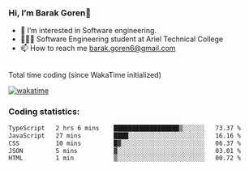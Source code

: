 ###  Hi, I’m Barak Goren👋
- 👀 I’m interested in Software engineering.
- 👨🏼‍🎓 Software Engineering student at Ariel Technical College
- 📫 How to reach me barak.goren6@gmail.com
##
Total time coding (since WakaTime initialized)

[![wakatime](https://wakatime.com/badge/user/5cc5ec80-a806-4ca2-a704-db29274e48cd.svg)](https://wakatime.com/@5cc5ec80-a806-4ca2-a704-db29274e48cd)

   
### Coding statistics:

<!--START_SECTION:waka-->

```txt
TypeScript   2 hrs 6 mins    ██████████████████▒░░░░░░   73.37 %
JavaScript   27 mins         ████░░░░░░░░░░░░░░░░░░░░░   16.16 %
CSS          10 mins         █▓░░░░░░░░░░░░░░░░░░░░░░░   06.37 %
JSON         5 mins          ▓░░░░░░░░░░░░░░░░░░░░░░░░   03.01 %
HTML         1 min           ▒░░░░░░░░░░░░░░░░░░░░░░░░   00.72 %
```

<!--END_SECTION:waka-->

<!---
barakgoren/barakgoren is a ✨ special ✨ repository because its `README.md` (this file) appears on your GitHub profile.
You can click the Preview link to take a look at your changes.
--->

